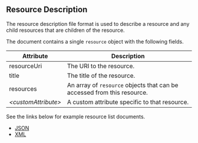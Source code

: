 ## Resource Description
The resource description file format is used to describe a resource and any child resources that
are children of the resource.

The document contains a single <code>resource</code> object with the following fields.

<div class="table-responsive">
<table class="table table-condensed table-striped tabled-bordered">
  <thead>
    <tr>
      <th>Attribute</th>
      <th>Description</th>
    </tr>
  </thead>
  <tbody>
    <tr>
      <td>resourceUri</td>
      <td>The URI to the resource.</td>
    </tr>
    <tr>
      <td>title</td>
      <td>The title of the resource.</td>
    </tr>
    <tr>
      <td>resources</td>
      <td>An array of <code>resource</code> objects that can be accessed from this resource.</td>
    </tr>
    <tr>
      <td><i>&lt;customAttribute&gt;</i></td>
      <td>A custom attribute specific to that resource.</td>
    </tr>
  </tbody>
</table>
</div>

See the links below for example resource list documents.

* [JSON](ws/apps.json)
* [XML](ws/apps.xml)

